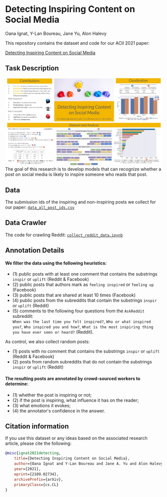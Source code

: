 
Detecting Inspiring Content on Social Media
=================================================================================
Oana Ignat, Y-Lan Boureau, Jane Yu, Alon Halevy

This repository contains the dataset and code for our ACII 2021 paper:

[Detecting Inspiring Content on Social Media](https://arxiv.org/pdf/2109.02734.pdf) 

## Task Description
![Example instance](images/ACII2021.jpg)
The goal of this research is to develop models that can recognize whether a post on social media is likely to inspire someone who reads that post.

## Data
The submission ids of the inspiring and non-inspiring posts we collect for our paper: [`data_all_post_ids.csv`](data_all_post_ids.csv)

## Data Crawler
The code for crawling Reddit: [`collect_reddit_data.ipynb`](collect_reddit_data.ipynb)

## Annotation Details

#### We filter the data using the following heuristics: 
* (1) public posts with at least one comment that contains the substrings ``inspir`` or ``uplift`` (Reddit \& Facebook) 
* (2) public posts that authors mark as ``feeling inspired`` or ``feeling up`` (Facebook)
* (3) public posts that are shared at least 10 times (Facebook)
* (4) public posts from the subreddits that contain the substrings ``inspir`` or ``uplift`` (Reddit)
* (5) comments to the following four questions from the ``AskReddit`` subreddit:  
``When was the last time you felt inspired?``, ``Who or what inspired you?``, ``Who inspired you and how?``, 
``What is the most inspiring thing you have ever seen or heard?``  (Reddit).

As control, we also collect random posts: 
* (1) posts with no comment that contains the substrings ``inspir`` or ``uplift`` (Reddit \& Facebook)
* (2) posts from random subreddits that do not contain the substrings ``inspir`` or ``uplift`` (Reddit)

#### The resulting posts are annotated by crowd-sourced workers  to determine: 
* (1) whether the post is inspiring or not; 
* (2) if the post is inspiring, what influence it has on the reader; 
* (3) what emotions it evokes; 
* (4) the annotator's confidence in the answer.

## Citation information
If you use this dataset or any ideas based on the associated research article, please cite the following:

```bibtex
@misc{ignat2021detecting,
    title={Detecting Inspiring Content on Social Media},
    author={Oana Ignat and Y-Lan Boureau and Jane A. Yu and Alon Halevy},
    year={2021},
    eprint={2109.02734},
    archivePrefix={arXiv},
    primaryClass={cs.CL}
}
```